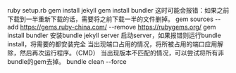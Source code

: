 ruby setup.rb
gem install jekyll
gem install bundler
这时可能会报错：如果之前下载到一半重新下载的话，需要将之前下载一半的文件删掉。
gem sources --add https://gems.ruby-china.com/ --remove https://rubygems.org/
gem install bundler
安装bundle
jekyll server
启动server，如果报错则运行bundle install，将需要的都安装完全
当出现端口占用的情况，将所被占用的端口应用解除，然后再次运行程序。（CMD）
当出现版本不匹配的情况，可以尝试将所有非bundle的gem去掉。
bundle clean --force


